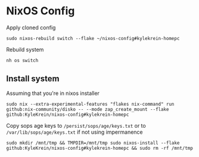 # NixOS Config

Apply cloned config
~~~
sudo nixos-rebuild switch --flake ~/nixos-config#kylekrein-homepc
~~~

Rebuild system
~~~
nh os switch
~~~

## Install system
Assuming that you're in nixos installer
~~~
sudo nix --extra-experimental-features "flakes nix-command" run github:nix-community/disko -- --mode zap_create_mount --flake github:KyleKrein/nixos-config#kylekrein-homepc
~~~

Copy sops age keys to `/persist/sops/age/keys.txt` or to `/var/lib/sops/age/keys.txt` if not using impermanence

~~~
sudo mkdir /mnt/tmp && TMPDIR=/mnt/tmp sudo nixos-install --flake github:KyleKrein/nixos-config#kylekrein-homepc && sudo rm -rf /mnt/tmp
~~~
